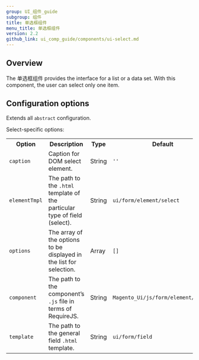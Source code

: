 ```yaml
---
group: UI_组件_guide
subgroup: 组件
title: 单选框组件
menu_title: 单选框组件
version: 2.2
github_link: ui_comp_guide/components/ui-select.md
---
```


## Overview

The 单选框组件 provides the interface for a list or a data set. With this component, the user can select only one item.

## Configuration options

Extends all `abstract` configuration.

Select-specific options:

<table>
  <tr>
    <th>
      Option
    </th>
    <th>
      Description
    </th>
    <th>
      Type
    </th>
    <th>
      Default
    </th>
  </tr>
  <tr>
    <td>
      <code>caption</code>
    </td>
    <td>
      Caption for DOM select element.
    </td>
    <td>
      String
    </td>
    <td>
      <code>''</code>
    </td>
  </tr>
  <tr>
    <td>
      <code>elementTmpl</code>
    </td>
    <td>
      The path to the <code>.html</code> template of the particular
      type of field (select).
    </td>
    <td>
      String
    </td>
    <td>
      <code>ui/form/element/select</code>
    </td>
  </tr>
  <tr>
    <td>
      <code>options</code>
    </td>
    <td>
      The array of the options to be displayed in the list for
      selection.
    </td>
    <td>
      Array
    </td>
    <td>
      <code>[]</code>
    </td>
  </tr>
  <tr>
    <td>
      <code>component</code>
    </td>
    <td>
      The path to the component’s <code>.js</code> file in terms of
      RequireJS.
    </td>
    <td>
      String
    </td>
    <td>
      <code>Magento_Ui/js/form/element/select</code>
    </td>
  </tr>
  <tr>
    <td>
      <code>template</code>
    </td>
    <td>
      The path to the general field <code>.html</code> template.
    </td>
    <td>
      String
    </td>
    <td>
      <code>ui/form/field</code>
    </td>
  </tr>
</table>
